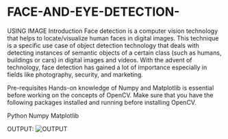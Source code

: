 # FACE-AND-EYE-DETECTION-

USING IMAGE
Introduction
Face detection is a computer vision technology that helps to locate/visualize human faces in digital images. This technique is a specific use case of object detection technology that deals with detecting instances of semantic objects of a certain class (such as humans, buildings or cars) in digital images and videos. With the advent of technology, face detection has gained a lot of importance especially in fields like photography, security, and marketing.

Pre-requisites
Hands-on knowledge of Numpy and Matplotlib is essential before working on the concepts of OpenCV. Make sure that you have the following packages installed and running before installing OpenCV.

Python
Numpy
Matplotlib

OUTPUT:
![OUTPUT](https://user-images.githubusercontent.com/71555128/116860212-d952a300-ac1e-11eb-996b-93bd3c257c8a.png)
